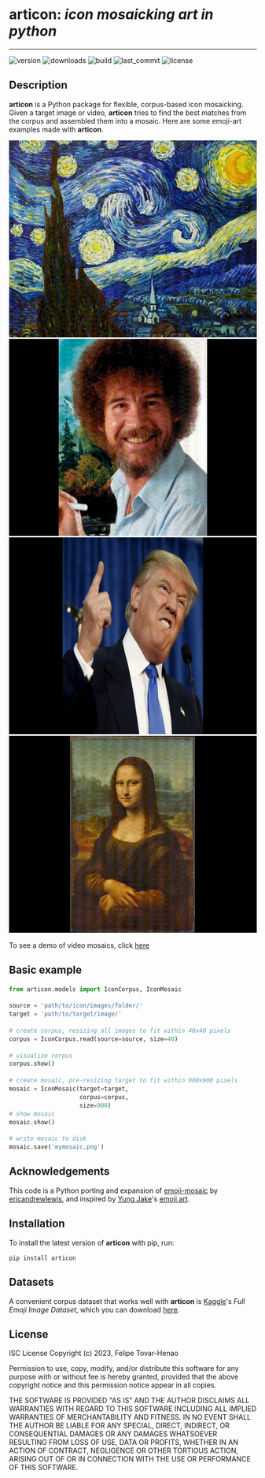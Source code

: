 # **articon**: _icon mosaicking art in python_
-----------------------

![version](https://img.shields.io/pypi/v/articon)
![downloads](https://img.shields.io/pypi/dm/articon)
![build](https://img.shields.io/github/actions/workflow/status/felipetovarhenao/articon/test.yaml?label=test)
![last_commit](https://img.shields.io/github/last-commit/felipetovarhenao/articon)
![license](https://img.shields.io/pypi/l/articon)

## Description
**articon** is a Python package for flexible, corpus-based icon mosaicking. Given a target image or video, **articon** tries to find the best matches from the corpus and assembled them into a mosaic.
Here are some emoji-art examples made with **articon**.


<div align="center">
    <img src="examples/starry-night-example.gif" alt="starry night" height="400px" width="auto" />
    <img src="examples/bob-ross-example.gif" alt="Bob Ross" height="400px" width="auto" />
    <img src="examples/trump-example.gif" alt="Trump" height="400px" width="auto" />
    <img src="examples/mona-lisa-example.gif" alt="Mona Lisa" height="400px" width="auto" />
</div>

To see a demo of video mosaics, click [here](https://youtu.be/K_I0N-L-HzU)

## Basic example

```python
from articon.models import IconCorpus, IconMosaic

source = 'path/to/icon/images/folder/'
target = 'path/to/target/image/'

# create corpus, resizing all images to fit within 40x40 pixels
corpus = IconCorpus.read(source=source, size=40)

# visualize corpus
corpus.show()

# create mosaic, pre-resizing target to fit within 900x900 pixels
mosaic = IconMosaic(target=target, 
                    corpus=corpus,
                    size=900)
# show mosaic
mosaic.show()

# write mosaic to disk
mosaic.save('mymosaic.png')

```


## Acknowledgements
This code is a Python porting and expansion of [emoji-mosaic](https://github.com/ericandrewlewis/emoji-mosaic) by [ericandrewlewis](https://github.com/ericandrewlewis/), and inspired by [Yung Jake](https://en.wikipedia.org/wiki/Yung_Jake)'s [emoji art](https://www.nytimes.com/2017/07/26/style/emoji-portraits-yung-jake.html).

## Installation
To install the latest version of **articon** with pip, run:
```shell
pip install articon
```

## Datasets
A convenient corpus dataset that works well with **articon** is [Kaggle](https://www.kaggle.com)'s *Full Emoji Image Dataset*, which you can download [here](https://www.kaggle.com/datasets/subinium/emojiimage-dataset?resource=download).


## License
ISC License
Copyright (c) 2023, Felipe Tovar-Henao

Permission to use, copy, modify, and/or distribute this software for any purpose with or without fee is hereby granted, provided that the above copyright notice and this permission notice appear in all copies.

THE SOFTWARE IS PROVIDED "AS IS" AND THE AUTHOR DISCLAIMS ALL WARRANTIES WITH REGARD TO THIS SOFTWARE INCLUDING ALL IMPLIED WARRANTIES OF MERCHANTABILITY AND FITNESS. IN NO EVENT SHALL THE AUTHOR BE LIABLE FOR ANY SPECIAL, DIRECT, INDIRECT, OR CONSEQUENTIAL DAMAGES OR ANY DAMAGES WHATSOEVER RESULTING FROM LOSS OF USE, DATA OR PROFITS, WHETHER IN AN ACTION OF CONTRACT, NEGLIGENCE OR OTHER TORTIOUS ACTION, ARISING OUT OF OR IN CONNECTION WITH THE USE OR PERFORMANCE OF THIS SOFTWARE.